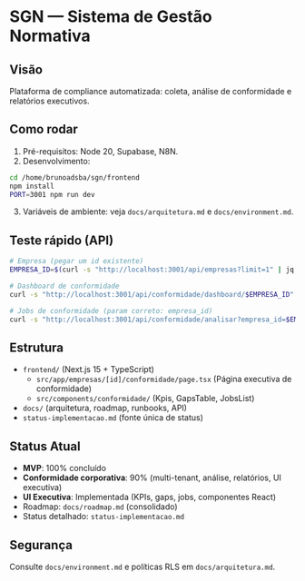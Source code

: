 # SGN — Sistema de Gestão Normativa

## Visão
Plataforma de compliance automatizada: coleta, análise de conformidade e relatórios executivos.

## Como rodar
1) Pré-requisitos: Node 20, Supabase, N8N.
2) Desenvolvimento:
```bash
cd /home/brunoadsba/sgn/frontend
npm install
PORT=3001 npm run dev
```
3) Variáveis de ambiente: veja `docs/arquitetura.md` e `docs/environment.md`.

## Teste rápido (API)
```bash
# Empresa (pegar um id existente)
EMPRESA_ID=$(curl -s "http://localhost:3001/api/empresas?limit=1" | jq -r '.data[0].id')

# Dashboard de conformidade
curl -s "http://localhost:3001/api/conformidade/dashboard/$EMPRESA_ID" | jq .

# Jobs de conformidade (param correto: empresa_id)
curl -s "http://localhost:3001/api/conformidade/analisar?empresa_id=$EMPRESA_ID" | jq .
```

## Estrutura
- `frontend/` (Next.js 15 + TypeScript)
  - `src/app/empresas/[id]/conformidade/page.tsx` (Página executiva de conformidade)
  - `src/components/conformidade/` (Kpis, GapsTable, JobsList)
- `docs/` (arquitetura, roadmap, runbooks, API)
- `status-implementacao.md` (fonte única de status)

## Status Atual
- **MVP**: 100% concluído
- **Conformidade corporativa**: 90% (multi-tenant, análise, relatórios, UI executiva)
- **UI Executiva**: Implementada (KPIs, gaps, jobs, componentes React)
- Roadmap: `docs/roadmap.md` (consolidado)
- Status detalhado: `status-implementacao.md`

## Segurança
Consulte `docs/environment.md` e políticas RLS em `docs/arquitetura.md`.